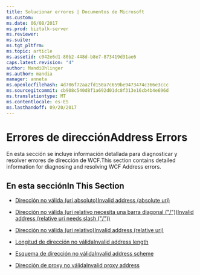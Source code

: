 ```yaml
---
title: Solucionar errores | Documentos de Microsoft
ms.custom: 
ms.date: 06/08/2017
ms.prod: biztalk-server
ms.reviewer: 
ms.suite: 
ms.tgt_pltfrm: 
ms.topic: article
ms.assetid: c042e6d1-80b2-448d-b8e7-873419d31ae6
caps.latest.revision: "4"
author: MandiOhlinger
ms.author: mandia
manager: anneta
ms.openlocfilehash: 4d706f72aa2fd150a7c659be9473474c366e3ccc
ms.sourcegitcommit: cb908c540d8f1a692d01dc8f313e16cb4b4e696d
ms.translationtype: MT
ms.contentlocale: es-ES
ms.lasthandoff: 09/20/2017
---
```

# <a name="address-errors"></a><span data-ttu-id="a2f9c-102">Errores de dirección</span><span class="sxs-lookup"><span data-stu-id="a2f9c-102">Address Errors</span></span>
<span data-ttu-id="a2f9c-103">En esta sección se incluye información detallada para diagnosticar y resolver errores de dirección de WCF.</span><span class="sxs-lookup"><span data-stu-id="a2f9c-103">This section contains detailed information for diagnosing and resolving WCF Address errors.</span></span>  
  
## <a name="in-this-section"></a><span data-ttu-id="a2f9c-104">En esta sección</span><span class="sxs-lookup"><span data-stu-id="a2f9c-104">In This Section</span></span>  
  
-   [<span data-ttu-id="a2f9c-105">Dirección no válida (uri absoluto)</span><span class="sxs-lookup"><span data-stu-id="a2f9c-105">Invalid address (absolute uri)</span></span>](../core/invalid-address-absolute-uri.md)  
  
-   [<span data-ttu-id="a2f9c-106">Dirección no válida (uri relativo necesita una barra diagonal ("/"))</span><span class="sxs-lookup"><span data-stu-id="a2f9c-106">Invalid address (relative uri needs slash ("/"))</span></span>](../core/invalid-address-relative-uri-needs-slash.md)  
  
-   [<span data-ttu-id="a2f9c-107">Dirección no válida (uri relativo)</span><span class="sxs-lookup"><span data-stu-id="a2f9c-107">Invalid address (relative uri)</span></span>](../core/invalid-address-relative-uri.md)  
  
-   [<span data-ttu-id="a2f9c-108">Longitud de dirección no válida</span><span class="sxs-lookup"><span data-stu-id="a2f9c-108">Invalid address length</span></span>](../core/invalid-address-length.md)  
  
-   [<span data-ttu-id="a2f9c-109">Esquema de dirección no válida</span><span class="sxs-lookup"><span data-stu-id="a2f9c-109">Invalid address scheme</span></span>](../core/invalid-address-scheme.md)  
  
-   [<span data-ttu-id="a2f9c-110">Dirección de proxy no válida</span><span class="sxs-lookup"><span data-stu-id="a2f9c-110">Invalid proxy address</span></span>](../core/invalid-proxy-address-for-send-handler-and-send-port.md)